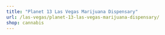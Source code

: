 ```yaml
---
title: "Planet 13 Las Vegas Marijuana Dispensary"
url: /las-vegas/planet-13-las-vegas-marijuana-dispensary/
shop: cannabis
---
```

